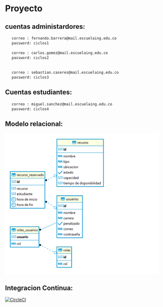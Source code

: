 # Proyecto
## cuentas administardores:

       correo : fernando.barrera@mail.escuelaing.edu.co
       password: ciclos1
       
       correo : carlos.gomez@mail.escuelaing.edu.co
       password: ciclos2
       
         
       correo : sebastian.caseres@mail.escuelaing.edu.co
       password: ciclos3
       
## Cuentas estudiantes:

       correo : miguel.sanchez@mail.escuelaing.edu.co
       password: ciclos4
       

## Modelo relacional:

![imgen1](https://github.com/fernando-b15/Cnyt-lab1/blob/master/modelo%20relacional.PNG)  

## Integracion Continua:
       
[![CircleCI](https://circleci.com/gh/Team-Ciclos-2019/Proyecto.svg?style=svg)](https://circleci.com/gh/Team-Ciclos-2019/Proyecto)
